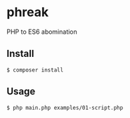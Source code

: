 # phreak
PHP to ES6 abomination

## Install
```
$ composer install
```

## Usage
```bash
$ php main.php examples/01-script.php
```
